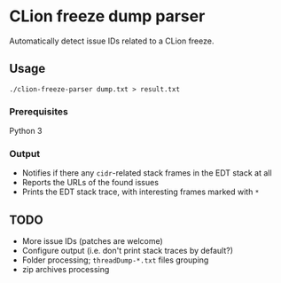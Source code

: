 # CLion freeze dump parser

Automatically detect issue IDs related to a CLion freeze.

## Usage

```
./clion-freeze-parser dump.txt > result.txt
```

### Prerequisites

Python 3


### Output

- Notifies if there any `cidr`-related stack frames in the EDT stack at all
- Reports the URLs of the found issues
- Prints the EDT stack trace, with interesting frames marked with `*`

## TODO

- More issue IDs (patches are welcome)
- Configure output (i.e. don't print stack traces by default?)
- Folder processing; `threadDump-*.txt` files grouping
- zip archives processing
